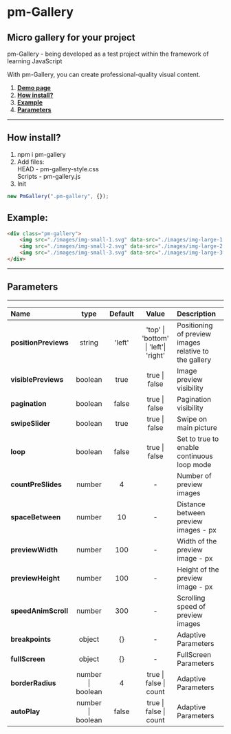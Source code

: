 # pm-Gallery

## Micro gallery for your project

pm-Gallery - being developed as a test project within the framework of learning JavaScript

With pm-Gallery, you can create professional-quality visual content.

1. [**Demo page**](https://alekseevich-psk.github.io/pm-Gallery/dist)
2. [**How install?**](#how-install)
3. [**Example**](#example)
4. [**Parameters**](#parameters)

---

## How install?

1. npm i pm-gallery
2. Add files: <br> HEAD - pm-gallery-style.css <br>
   Scripts - pm-gallery.js
3. Init

```js
new PmGallery(".pm-gallery", {});
```

## Example:

```html
<div class="pm-gallery">
    <img src="./images/img-small-1.svg" data-src="./images/img-large-1.svg" alt="img" />
    <img src="./images/img-small-2.svg" data-src="./images/img-large-2.svg" alt="img" />
    <img src="./images/img-small-3.svg" data-src="./images/img-large-3.svg" alt="img" />
</div>
```

---

## Parameters

---

| Name                 |         type          | Default |                       Value                       | Description                                           |
| :------------------- | :-------------------: | :-----: | :-----------------------------------------------: | :---------------------------------------------------- |
| **positionPreviews** |        string         | 'left'  | 'top' &#124; 'bottom' &#124; 'left'&#124; 'right' | Positioning of preview images relative to the gallery |
| **visiblePreviews**  |        boolean        |  true   |                 true &#124; false                 | Image preview visibility                              |
| **pagination**       |        boolean        |  false  |                 true &#124; false                 | Pagination visibility                                 |
| **swipeSlider**      |        boolean        |  true   |                 true &#124; false                 | Swipe on main picture                                 |
| **loop**             |        boolean        |  false  |                 true &#124; false                 | Set to true to enable continuous loop mode                                 |
| **countPreSlides**   |        number         |    4    |                         -                         | Number of preview images                              |
| **spaceBetween**     |        number         |   10    |                         -                         | Distance between preview images - px                  |
| **previewWidth**       |        number         |   100   |                         -                         | Width of the preview image - px                       |
| **previewHeight**      |        number         |   100   |                         -                         | Height of the preview image - px                      |
| **speedAnimScroll**  |        number         |   300   |                         -                         | Scrolling speed of preview images                     |
| **breakpoints**      |        object         |   {}    |                         -                         | Adaptive Parameters                                   |
| **fullScreen**       |        object         |   {}    |                         -                         | FullScreen Parameters                                 |
| **borderRadius**     | number &#124; boolean |    4    |          true &#124; false &#124; count           | Adaptive Parameters                                   |
| **autoPlay**         | number &#124; boolean |  false  |          true &#124; false &#124; count           | Adaptive Parameters                                   |
